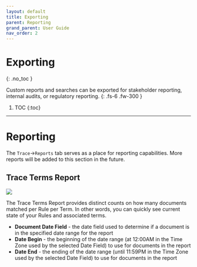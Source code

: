 ```yaml
---
layout: default
title: Exporting
parent: Reporting
grand_parent: User Guide
nav_order: 2
---
```


# Exporting
{: .no_toc }

Custom reports and searches can be exported for stakeholder reporting, internal audits, or regulatory reporting.
{: .fs-6 .fw-300 }

1. TOC
{:toc}

---

Reporting
=========

The `Trace`->`Reports` tab serves as a place for reporting capabilities. More reports will be added to this section in the future.

Trace Terms Report
------------------
![](media/316284f452e265e8db7521909b4c00b0.png)

The Trace Terms Report provides distinct counts on how many documents matched per Rule per Term. In other words, you can quickly see current state of your Rules and associated terms.

- **Document Date Field** - the date field used to determine if a document is in the specified date range for the report
- **Date Begin** - the beginning of the date range (at 12:00AM in the Time Zone used by the selected Date Field) to use for documents in the report
- **Date End** - the ending of the date range (until 11:59PM in the Time Zone used by the selected Date Field) to use for documents in the report
